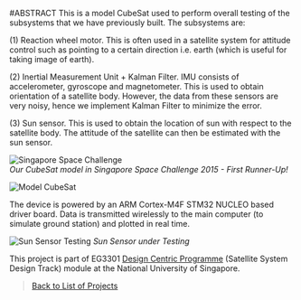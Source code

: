 #ABSTRACT
This is a model CubeSat used to perform overall testing of the subsystems that we have previously built. The subsystems are:   
   
(1) Reaction wheel motor. This is often used in a satellite system for attitude control such as pointing to a certain direction i.e. earth (which is useful for taking image of earth).   
   
(2) Inertial Measurement Unit + Kalman Filter. IMU consists of accelerometer, gyroscope and magnetometer. This is used to obtain orientation of a satellite body. However, the data from these sensors are very noisy, hence we implement Kalman Filter to minimize the error.    
   
(3) Sun sensor. This is used to obtain the location of sun with respect to the satellite body. The attitude of the satellite can then be estimated with the sun sensor.     

![Singapore Space Challenge](https://googledrive.com/host/0B3qXE5D5r-qCYzhBUF81cFN6Wlk/12244448_1076856415681904_6874440074577415756_o.jpg)  
_Our CubeSat model in Singapore Space Challenge 2015 - First Runner-Up!_   
    
![Model CubeSat](https://googledrive.com/host/0B3qXE5D5r-qCYzhBUF81cFN6Wlk/IMG_20151102_203244_HDR.jpg)  
  
The device is powered by an ARM Cortex-M4F STM32 NUCLEO based driver board. Data is transmitted wirelessly to the main computer (to simulate ground station) and plotted in real time.
  
![Sun Sensor Testing](https://googledrive.com/host/0B3qXE5D5r-qCYzhBUF81cFN6Wlk/IMG_20151019_221934_HDR.jpg)
_Sun Sensor under Testing_  

This project is part of EG3301 [Design Centric Programme](http://www.eng.nus.edu.sg/edic/about.html) (Satellite System Design Track) module at the National University of Singapore.
    
   
>[Back to List of Projects](https://edwardelson.github.io)  